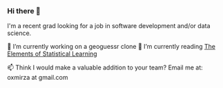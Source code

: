 ### Hi there 👋

I'm a recent grad looking for a job in software development and/or data science. 

🔭 I’m currently working on a geoguessr clone
🌱 I’m currently reading [The Elements of Statistical Learning](https://smile.amazon.com/Elements-Statistical-Learning-Prediction-Statistics/dp/0387848576?sa-no-redirect=1)

📫 Think I would make a valuable addition to your team? Email me at: oxmirza at gmail.com

<!--
**axm2/axm2** is a ✨ _special_ ✨ repository because its `README.md` (this file) appears on your GitHub profile.

Here are some ideas to get you started:

- 🔭 I’m currently working on ...
- 🌱 I’m currently learning ...
- 👯 I’m looking to collaborate on ...
- 🤔 I’m looking for help with ...
- 💬 Ask me about ...
- 📫 How to reach me: ...
- 😄 Pronouns: ...
- ⚡ Fun fact: ...
-->
